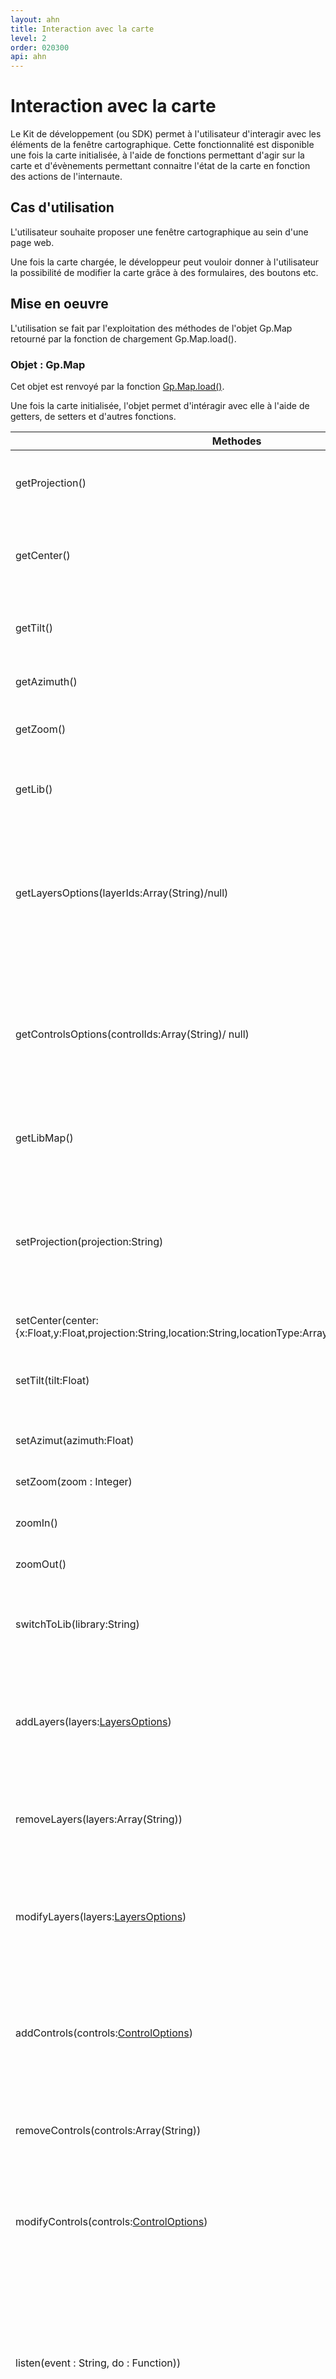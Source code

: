 ```yaml
---
layout: ahn
title: Interaction avec la carte
level: 2
order: 020300
api: ahn
---
```

# Interaction avec la carte

Le Kit de développement (ou SDK) permet à l'utilisateur d'interagir avec les éléments de la fenêtre cartographique. Cette fonctionnalité est disponible une fois la carte initialisée, à l'aide de fonctions permettant d'agir sur la carte et d'évènements permettant connaitre l'état de la carte en fonction des actions de l'internaute.

## Cas d'utilisation

L'utilisateur souhaite proposer une fenêtre cartographique au sein d'une page web.

Une fois la carte chargée, le développeur peut vouloir donner à l'utilisateur la possibilité de modifier la carte grâce à des formulaires, des boutons etc.

## Mise en oeuvre

L'utilisation se fait par l'exploitation des méthodes de l'objet Gp.Map retourné par la fonction de chargement Gp.Map.load().

### Objet : Gp.Map

Cet objet est renvoyé par la fonction [Gp.Map.load()](./dd_initialisation-carte.html#gpMapLoad).

Une fois la carte initialisée, l'objet permet d'intéragir avec elle à l'aide de getters, de setters et d'autres fonctions.

Methodes | Type retourné | Valeur
-|-|-|
getProjection() | String | Retourne le code de la projection courante de la carte.
getCenter() | Object({x:Float,y:Float}) | Retourne les coordonnées du centre de la carte dans la projection courante.
getTilt() | Float | Retourne l'inclinaison de la caméra (uniquement 3d).
getAzimuth() | Float | Retourne l'azimut courant de la carte.
getZoom() | Integer | Retourne le niveau de zoom courant de la carte.
getLib() | String | Retourne le nom de la bibliothèque cartographique utilisée.
getLayersOptions(layerIds:Array(String)/null) | Array([LayerOptions](dd_initialisation-carte.html#layerOptions)) | Retourne les options de la couche si un identifiant est passé en entrée de la fonction. Sinon, retourne les options de toutes les couches de la carte.
getControlsOptions(controlIds:Array(String)/ null) | Array([ControlOptions](dd_initialisation-carte.html#controlOptions)) | Retourne les options du contrôle si un nom est passé en entrée de la fonction. Sinon, retourne les options de toutes les contrôles de la carte.
getLibMap() | Objet | Retourne l'objet "carte" de la bibliothèque cartographique sous-jacente.
setProjection(projection:String) |  - | Définit la projection de la carte. Si certaines couches ne sont pas compatibles avec la nouvelle projection, elles ne seront pas affichées.
setCenter(center: {x:Float,y:Float,projection:String,location:String,locationType:Array(String),geolocate:Boolean) | - | Définit le centre de la carte. 
setTilt(tilt:Float) | - | Définit l'inclinaison de la caméra en degrés (uniquement en 3d).
setAzimut(azimuth:Float) | - | Définit l'azimuth de la carte en degrés.
setZoom(zoom : Integer) | - | Définit le niveau de zoom de la carte.
zoomIn() | - | Incrémente le niveau de zoom de la carte de 1.
zoomOut() | - | Décrémente le niveau de zoom de la carte de 1.
switchToLib(library:String) | - | Définit la bibliothèque utilisée pour la construction de la fenêtre cartographique.
addLayers(layers:[LayersOptions](dd_initialisation-carte.html#layersOptions)) | - | Ajoute les couches listées dans la carte. Les propriétés de l'objet LayersOptions sont décrites dans le chapitre précédent.
removeLayers(layers:Array(String)) | - | Supprime de la carte les couches dont les identifiants font partie de la liste.
modifyLayers(layers:[LayersOptions](dd_initialisation-carte.html#layersOptions)) | - | Modifie les couches listées dans la carte. Les propriétés de l'objet LayersOptions sont décrites dans le chapitre précédent.
addControls(controls:[ControlOptions](dd_initialisation-carte.html#controlsOptions)) | - | Ajoute les outils listés dans la carte. Les propriétés de l'objet ControlOptions sont décrites dans le chapitre précédent.
removeControls(controls:Array(String)) | - | Supprime de la carte les couches dont les noms font partie de la liste.
modifyControls(controls:[ControlOptions](dd_initialisation-carte.html#controlsOptions)) | - | Modifie les outils listés. Les propriétés de l'object ControlsOptions sont décrite dans le chapitre précédent.
<a name="gpMapListen"></a>listen(event : String, do : Function)) | - | Associe un traitement (fonction "do") à la réception de l'événemment "event". La liste des événements auxquels la fonction peut s'abonner est donnée [ci-dessous](#evenements).
forget(event : String ; do : Function) | - | Annule l'association du traitement "do" à l'événement "event".


### <a name="evenements"></a>Evénements

[La méthode listen de l'objet Gp.Map](#gpMapListen) permet de s'abonner à divers événements transmis par l'API HAut Niveau. Chaque événement est accompagné d'un ensemble de propriétés passées en paramètre de la fonction d'écoute.

Nom de l'événement | Propriétés | Valeur
-|-|-|
mapLoaded | map:Gp.Map | déclenché une fois la carte chargée.
mapFailure | error:String | déclenché en cas d'échec de Gp.Map.load().
mapGeolocated | center:{x:Float,y:Float} | déclenché une fois le centrage par géolocalisation effectué.
mapLocated | center:{x:Float,y:Float} | déclenché une fois le centrage par Géocodage effectué.
mapConfigured | config:[Gp.Config](../bibacces/dd_services_autoconf.html) | déclenché une fois l'appel à l'autoconfiguration effectué.
centerChanged | center:{x:Float,y:Float} | déclenché au changement de centre de la carte. La fonction propose en entrée les nouvelles coordonnées du centre.
zoomChanged | zoom:Integer | déclenché au changement de zoom de la carte. La fonction propose en entrée le nouveau niveau de zoom.
azimuthChanged | azimuth:Number | déclenché au changement d'azimuth de la carte. La fonction propose en entrée la nouvelle inclinaison en degrés décimaux.
tiltChanged | tilt:Number | déclenché au changement de cap de la carte 3d. La fonction propose en entrée le nouveau cap en degrés décimaux.
projectionChanged | projection:String | déclenché au changement de projection de la carte. La fonction propose en entrée la nouvelle projection.
layerChanged | layerOptions:[LayerOptions](dd_initialisation-carte.html#layerOptions) | déclenché au changement d'une couche de la carte. La fonction propose en entrée les paramètres de la couche modifiée.
controlChanged | controlOptions: [ControlOptions](dd_initialisation-carte.html#controlOptions) | déclenché au changement d'un outil de la carte. La fonction propose en entrée les paramètres de l'outil modifié.


